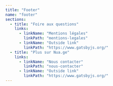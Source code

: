 ```yaml
---
title: "Footer"
name: "footer"
sections:
  - title: "Foire aux questions"
    links:
      - linkName: "Mentions légales"
        linkPath: "mentions-legales"
      - linkName: "Outside link"
        linkPath: "https://www.gatsbyjs.org/"
  - title: "Plus sur Nua.ge"
    links:
      - linkName: "Nous contacter"
        linkPath: "nous-contacter"
      - linkName: "Outside link"
        linkPath: "https://www.gatsbyjs.org/"
---
```



